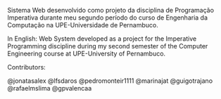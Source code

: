 Sistema Web desenvolvido como projeto da disciplina de Programação Imperativa durante meu segundo período do curso de Engenharia da Computação na UPE-Universidade de Pernambuco.

In English: Web System developed as a project for the Imperative Programming discipline during my second semester of the Computer Engineering course at UPE-University of Pernambuco.

Contributors:

@jonatasalex
@lfsdaros
@pedromonteir1111
@marinajat
@guigotrajano
@rafaelmslima
@gpvalencaa

